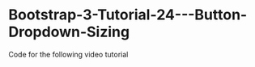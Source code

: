 Bootstrap-3-Tutorial-24---Button-Dropdown-Sizing
================================================

Code for the following video tutorial 
